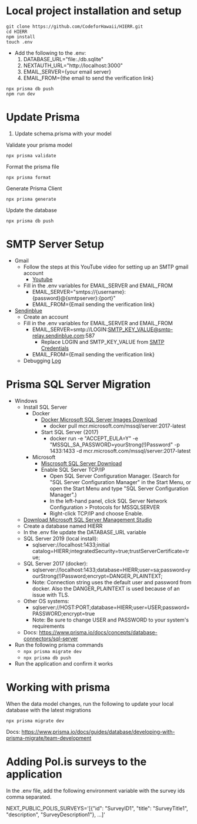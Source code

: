 # Local project installation and setup

```
git clone https://github.com/CodeforHawaii/HIERR.git
cd HIERR
npm install
touch .env
```

- Add the following to the .env:
  1.  DATABASE_URL="file:./db.sqlite"
  2.  NEXTAUTH_URL="http://localhost:3000"
  3.  EMAIL_SERVER={your email server}
  4.  EMAIL_FROM={the email to send the verification link}

```
npx prisma db push
npm run dev
```

# Update Prisma

1. Update schema.prisma with your model

Validate your prisma model

```
npx prisma validate
```

Format the prisma file

```
npx prisma format
```

Generate Prisma Client

```
npx prisma generate
```

Update the database

```
npx prisma db push
```

# SMTP Server Setup

- Gmail
  - Follow the steps at this YouTube video for setting up an SMTP gmail account
    - [Youtube](https://www.youtube.com/watch?v=1YXVdyVuFGA)
  - Fill in the .env variables for EMAIL_SERVER and EMAIL_FROM
    - EMAIL_SERVER="smtps://{username}:{password}@{smtpserver}:{port}"
    - EMAIL_FROM={Email sending the verification link}
- [Sendinblue](https://app.sendinblue.com)
  - Create an account
  - Fill in the .env variables for EMAIL_SERVER and EMAIL_FROM
    - EMAIL_SERVER=smtp://LOGIN:SMTP_KEY_VALUE@smtp-relay.sendinblue.com:587
      - Replace LOGIN and SMTP_KEY_VALUE from [SMTP Credentials](https://app.sendinblue.com/settings/keys/smtp)
    - EMAIL_FROM={Email sending the verification link}
  - Debugging [Log](https://app-smtp.sendinblue.com/log)

# Prisma SQL Server Migration

- Windows
  - Install SQL Server
    - Docker
      - [Docker Microsoft SQL Server Images Download](https://hub.docker.com/_/microsoft-mssql-server)
        - docker pull mcr.microsoft.com/mssql/server:2017-latest
      - Start SQL Server (2017)
        - docker run -e "ACCEPT_EULA=Y" -e "MSSQL_SA_PASSWORD=yourStrong(!)Password" -p 1433:1433 -d mcr.microsoft.com/mssql/server:2017-latest
    - Microsoft
      - [Miscrosoft SQL Server Download](https://www.microsoft.com/en-us/sql-server/sql-server-downloads)
      - Enable SQL Server TCP/IP
        - Open SQL Server Configuration Manager. (Search for "SQL Server Configuration Manager" in the Start Menu, or open the Start Menu and type "SQL Server Configuration Manager".)
        - In the left-hand panel, click SQL Server Network Configuration > Protocols for MSSQLSERVER
        - Right-click TCP/IP and choose Enable.
  - [Download Microsoft SQL Server Management Studio](https://learn.microsoft.com/en-us/sql/ssms/download-sql-server-management-studio-ssms)
  - Create a database named HIERR
  - In the .env file update the DATABASE_URL variable
  - SQL Server 2019 (local install):
    - sqlserver://localhost:1433;initial catalog=HIERR;integratedSecurity=true;trustServerCertificate=true;
  - SQL Server 2017 (docker):
    - sqlserver://localhost:1433;database=HIERR;user=sa;password=yourStrong(!)Password;encrypt=DANGER_PLAINTEXT;
    - Note: Connection string uses the default user and password from docker. Also the DANGER_PLAINTEXT is used because of an issue with TLS.
  - Other OS systems:
    - sqlserver://HOST:PORT;database=HIERR;user=USER;password=PASSWORD;encrypt=true
    - Note: Be sure to change USER and PASSWORD to your system's requirements
  - Docs: https://www.prisma.io/docs/concepts/database-connectors/sql-server
- Run the following prisma commands
  - `npx prisma migrate dev`
  - `npx prisma db push`
- Run the application and confirm it works

# Working with prisma

When the data model changes, run the following to update your local database with the latest migrations

```
npx prisma migrate dev
```

Docs: https://www.prisma.io/docs/guides/database/developing-with-prisma-migrate/team-development

# Adding Pol.is surveys to the application

In the .env file, add the following environment variable with the survey ids comma separated.

NEXT_PUBLIC_POLIS_SURVEYS='[{"id": "SurveyID1", "title": "SurveyTitle1", "description", "SurveyDescription1"}, ...]'
